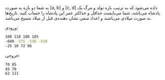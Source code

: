 به شما دو بازه به صورت [a, b] و [c, d] داده می‌شود که به ترتیب بازه تولد و مرگ یک پادشاه می‌باشد، شما می‌بایست حداقل و حداکثر عمر این پادشاه را حساب کنید. تاریخ‌ها به صورت میلادی می‌باشند و اعداد منفی نشان دهنده‌ی قبل از میلاد مسیح می‌باشد.

ورودی:

```sh
100 110 180 185
-600 -575 -530 -530
-25 10 72 86
```

خروجی:

```sh
70 85
45 70
62 111
```